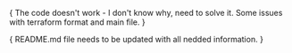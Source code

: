 {
    The code doesn't work - I don't know why, need to solve it. Some issues with terraform format and main file.
}

{
    README.md file needs to be updated with all nedded information.
}